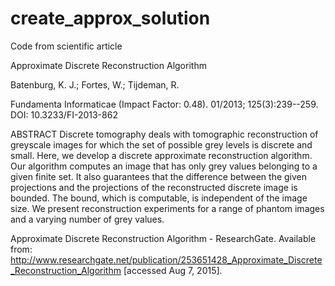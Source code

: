 # create_approx_solution
Code from scientific article

Approximate Discrete Reconstruction Algorithm

Batenburg, K. J.; Fortes, W.; Tijdeman, R.

Fundamenta Informaticae (Impact Factor: 0.48). 01/2013; 125(3):239--259. DOI: 10.3233/FI-2013-862

ABSTRACT Discrete tomography deals with tomographic reconstruction of greyscale images for which the set of possible grey levels is discrete and small. Here, we develop a discrete approximate reconstruction algorithm. Our algorithm computes an image that has only grey values belonging to a given finite set. It also guarantees that the difference between the given projections and the projections of the reconstructed discrete image is bounded. The bound, which is computable, is independent of the image size. We present reconstruction experiments for a range of phantom images and a varying number of grey values.  

Approximate Discrete Reconstruction Algorithm - ResearchGate. Available from: http://www.researchgate.net/publication/253651428_Approximate_Discrete_Reconstruction_Algorithm [accessed Aug 7, 2015].
